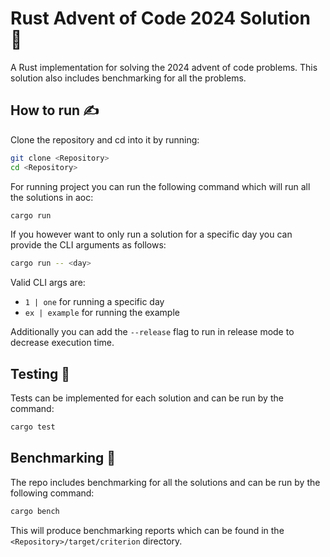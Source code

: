 # Rust Advent of Code 2024 Solution 🦀
A Rust implementation for solving the 2024 advent of code problems. This solution also includes benchmarking for all the problems.

## How to run ✍️

Clone the repository and cd into it by running:

```bash
git clone <Repository>
cd <Repository>
```

For running project you can run the following command which will run all the solutions in aoc:

```bash
cargo run
```

If you however want to only run a solution for a specific day you can provide the CLI arguments as follows:

```bash
cargo run -- <day>
```
Valid CLI args are:
- `1 | one` for running a specific day
- `ex | example` for running the example

Additionally you can add the `--release` flag to run in release mode to decrease execution time.

## Testing 🧪
Tests can be implemented for each solution and can be run by the command:

```bash
cargo test
```
## Benchmarking 💪
The repo includes benchmarking for all the solutions and can be run by the following command:

```bash
cargo bench
```

This will produce benchmarking reports which can be found in the `<Repository>/target/criterion` directory.
